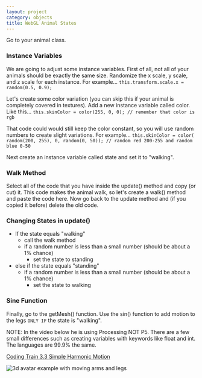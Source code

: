 ```yaml
---
layout: project
category: objects
title: WebGL Animal States
---
```


Go to your animal class.

### Instance Variables

We are going to adjust some instance variables. First of all, not all of your animals should be exactly the same size. Randomize the x scale, y scale, and z scale for each instance. For example... ```this.transform.scale.x = random(0.5, 0.9);```

Let's create some color variation (you can skip this if your animal is completely covered in textures). Add a new instance variable called color. Like this... ```this.skinColor = color(255, 0, 0); // remember that color is rgb```

That code could would still keep the color constant, so you will use random numbers to create slight variations. For example... ```this.skinColor = color( random(200, 255), 0, random(0, 50)); // random red 200-255 and random blue 0-50```

Next create an instance variable called state and set it to "walking".

### Walk Method

Select all of the code that you have inside the update() method and copy (or cut) it. This code makes the animal walk, so let's create a walk() method and paste the code here. Now go back to the update method and (if you copied it before) delete the old code.

### Changing States in update()

- If the state equals "walking"
  - call the walk method
  - if a random number is less than a small number (should be about a 1% chance)
    - set the state to standing
- else if the state equals "standing"
  - if a random number is less than a small number (should be about a 1% chance)
    - set the state to walking

### Sine Function

Finally, go to the getMesh() function. Use the sin() function to add motion to the legs ```ONLY IF``` the state is "walking".

NOTE: In the video below he is using Processing NOT P5. There are a few small differences such as creating variables with keywords like float and int. The languages are 99.9% the same.

[Coding Train 3.3 Simple Harmonic Motion](https://drive.google.com/file/d/1Cc4iTNeGmQ_2dZKdGQ4qTMlDgnnGMx0W/view?usp=sharing)


![3d avatar example with moving arms and legs](/wd\objects\3dAvatarExample.gif)
